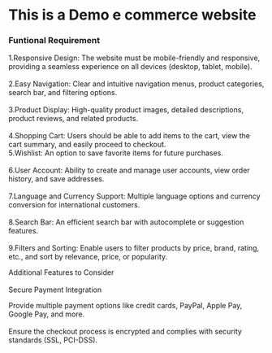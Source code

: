 <h1>This is a Demo e commerce website</h1>

<h3>Funtional Requirement</h3>

<p>1.Responsive Design: The website must be mobile-friendly and responsive, providing a seamless experience on all devices (desktop, tablet, mobile).<br><br>
2.Easy Navigation: Clear and intuitive navigation menus, product categories, search bar, and filtering options.<br><br>
3.Product Display: High-quality product images, detailed descriptions, product reviews, and related products.<br><br>
4.Shopping Cart: Users should be able to add items to the cart, view the cart summary, and easily proceed to checkout.<br>
5.Wishlist: An option to save favorite items for future purchases.<br><br>
6.User Account: Ability to create and manage user accounts, view order history, and save addresses.<br><br>
7.Language and Currency Support: Multiple language options and currency conversion for international customers.<br><br>
8.Search Bar: An efficient search bar with autocomplete or suggestion features.<br><br>
9.Filters and Sorting: Enable users to filter products by price, brand, rating, etc., and sort by relevance, price, or popularity.

Additional Features to Consider<br><br>
Secure Payment Integration

Provide multiple payment options like credit cards, PayPal, Apple Pay, Google Pay, and more.<br><br>
Ensure the checkout process is encrypted and complies with security standards (SSL, PCI-DSS).<br><br>
</p>

